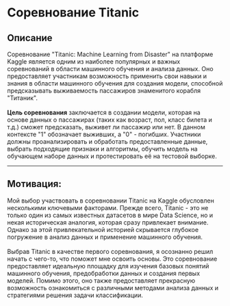 # Соревнование Titanic

## Описание
Соревнование "Titanic: Machine Learning from Disaster" на платформе Kaggle является одним из наиболее популярных и важных соревнований в области машинного обучения и анализа данных. Оно предоставляет участникам возможность применить свои навыки и знания в области машинного обучения для создания модели, способной предсказывать выживаемость пассажиров знаменитого корабля "Титаник".<br><br>
**Цель соревнования** заключается в создании модели, которая на основе данных о пассажирах (таких как возраст, пол, класс билета и т.д.) сможет предсказать, выживет ли пассажир или нет. В данном контексте "1" обозначает выживших, а "0" - погибших. Участники должны проанализировать и обработать предоставленные данные, выбрать подходящие признаки и алгоритмы, обучить модель на обучающем наборе данных и протестировать её на тестовой выборке.
___
## Мотивация:
Мой выбор участвовать в соревновании Titanic на Kaggle обусловлен несколькими ключевыми факторами. Прежде всего, Titanic - это не только один из самых известных датасетов в мире Data Science, но и некая историческая аналогия, которая сразу привлекает внимание. Однако за этой привлекательной историей скрывается глубокое погружение в анализ данных и применение машинного обучения.<br><br>
Выбрав Titanic в качестве первого соревнования, я осознанно решил начать с чего-то, что поможет мне освоить основы. Это соревнование предоставляет идеальную площадку для изучения базовых понятий машинного обучения, предобработки данных и создания первых моделей. Помимо этого, оно также предоставляет прекрасную возможность ознакомиться с различными методами анализа данных и стратегиями решения задачи классификации.
